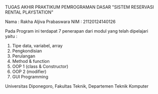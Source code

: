 TUGAS AKHIR PRAKTIKUM PEMROGRAMAN DASAR 
"SISTEM RESERVASI RENTAL PLAYSTATION"

Nama : Rakha Aljiva Prabaswara
NIM  : 21120124140126

Pada Program ini terdapat 7 penerapan dari modul yang telah dipelajari yaitu :
1. Tipe data, variabel, array
2. Pengkondisian
3. Perulangan
4. Method & function
5. OOP 1 (class & Constructor)
6. OOP 2 (modifier) 
7. GUI Programming

Universitas Diponegoro, Fakultas Teknik, Departemen Teknik Komputer
